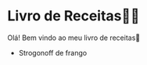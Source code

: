 # Livro de Receitas:man_cook:

Olá! Bem vindo ao meu livro de receitas:wave:

- Strogonoff de frango

  